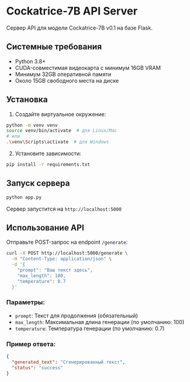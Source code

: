 # Cockatrice-7B API Server

Сервер API для модели Cockatrice-7B v0.1 на базе Flask.

## Системные требования

- Python 3.8+
- CUDA-совместимая видеокарта с минимум 16GB VRAM
- Минимум 32GB оперативной памяти
- Около 15GB свободного места на диске

## Установка

1. Создайте виртуальное окружение:
```bash
python -m venv venv
source venv/bin/activate  # для Linux/Mac
# или
.\venv\Scripts\activate  # для Windows
```

2. Установите зависимости:
```bash
pip install -r requirements.txt
```

## Запуск сервера

```bash
python app.py
```

Сервер запустится на `http://localhost:5000`

## Использование API

Отправьте POST-запрос на endpoint `/generate`:

```bash
curl -X POST http://localhost:5000/generate \
  -H "Content-Type: application/json" \
  -d '{
    "prompt": "Ваш текст здесь",
    "max_length": 100,
    "temperature": 0.7
  }'
```

### Параметры:

- `prompt`: Текст для продолжения (обязательный)
- `max_length`: Максимальная длина генерации (по умолчанию: 100)
- `temperature`: Температура генерации (по умолчанию: 0.7)

### Пример ответа:

```json
{
  "generated_text": "Сгенерированный текст",
  "status": "success"
} 